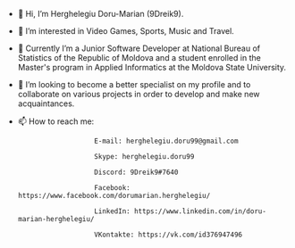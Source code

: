 - 👋 Hi, I’m Herghelegiu Doru-Marian (9Dreik9).
- 👀 I’m interested in Video Games, Sports, Music and Travel.
- 🌱 Currently I’m a Junior Software Developer at National Bureau of Statistics of the Republic of Moldova and a student enrolled in the Master's program in Applied Informatics at the Moldova State University.
- 💞️ I’m looking to become a better specialist on my profile and to collaborate on various projects in order to develop and make new acquaintances.
- 📫 How to reach me:

                         E-mail: herghelegiu.doru99@gmail.com
                         
                         Skype: herghelegiu.doru99
                         
                         Discord: 9Dreik9#7640
                         
                         Facebook: https://www.facebook.com/dorumarian.herghelegiu/
                         
                         LinkedIn: https://www.linkedin.com/in/doru-marian-herghelegiu/
                         
                         VKontakte: https://vk.com/id376947496 

<!---
9Dreik9/9Dreik9 is a ✨ special ✨ repository because its `README.md` (this file) appears on your GitHub profile.
You can click the Preview link to take a look at your changes.
--->
